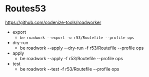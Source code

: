# Routes53
https://github.com/codenize-tools/roadworker

* export
  * `be roadwork --export -o r53/Routefile --profile ops`
* dry-run
  * be roadwork --apply --dry-run -f r53/Routefile --profile ops
* apply
  * be roadwork --apply -f r53/Routefile --profile ops
* test
  * be roadwork --test -f r53/Routefile --profile ops
